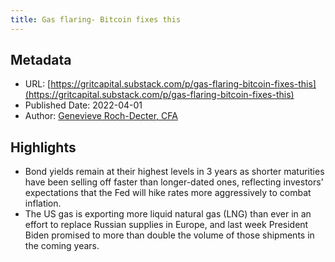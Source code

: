 ```yaml
---
title: Gas flaring- Bitcoin fixes this
---
```

## Metadata
* URL: [https://gritcapital.substack.com/p/gas-flaring-bitcoin-fixes-this](https://gritcapital.substack.com/p/gas-flaring-bitcoin-fixes-this)
* Published Date: 2022-04-01
* Author: [Genevieve Roch-Decter, CFA](None)

## Highlights
* Bond yields remain at their highest levels in 3 years as shorter maturities have been selling off faster than longer-dated ones, reflecting investors’ expectations that the Fed will hike rates more aggressively to combat inflation.
* The US gas is exporting more liquid natural gas (LNG) than ever in an effort to replace Russian supplies in Europe, and last week President Biden promised to more than double the volume of those shipments in the coming years.